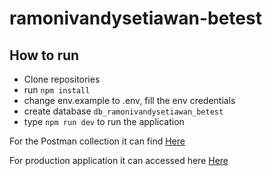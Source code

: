 # ramonivandysetiawan-betest


## How to run

- Clone repositories
- run ```npm install```
- change env.example to .env, fill the env credentials
- create database ```db_ramonivandysetiawan_betest```
- type ```npm run dev``` to run the application

For the Postman collection it can find [Here](https://elements.getpostman.com/redirect?entityId=4517781-5281805e-b950-4922-bd3c-240a0a2a4b61&entityType=collection)

For production application it can accessed here [Here](http://68.183.62.179:3009/)
